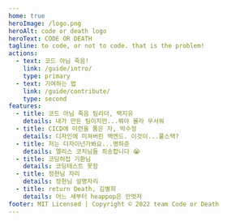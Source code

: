 ```yaml
---
home: true
heroImage: /logo.png
heroAlt: code or death logo
heroText: CODE OR DEATH
tagline: to code, or not to code. that is the problem!
actions:
  - text: 코드 아님 죽음!
    link: /guide/intro/
    type: primary
  - text: 기여하는 법
    link: /guide/contribute/
    type: second
features:
  - title: 코드 아님 죽음 팀리더, 백지유
    details: 내가 만든 팀이지만...뭐야 몰라 무서워
  - title: CICD에 미련을 품은 자, 박수정
    details: 디자인에 미쳐버린 백엔드. 이것이...풀스택?
  - title: 저는 디자이넌가봐요...명하준
    details: 엘리스 코치님들 죄송합니다 😭
  - title: 코딩허접 기환님
    details: 코딩테스트 못함
  - title: 정현님 자리
    details: 정현님 설명자리
  - title: return Death, 김별희
    details: 어느 새부터 heappop은 안멋져
footer: MIT Licensed | Copyright © 2022 team Code or Death
---
```

